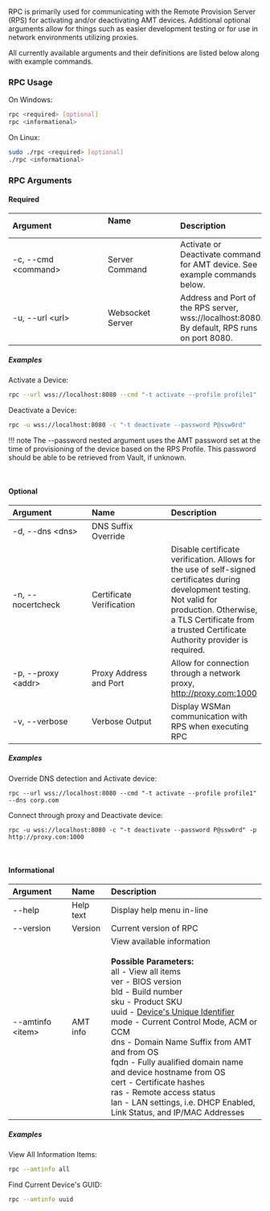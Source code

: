 
RPC is primarily used for communicating with the Remote Provision Server (RPS) for activating and/or deactivating AMT devices. Additional optional arguments allow for things such as easier development testing or for use in network environments utilizing proxies.

All currently available arguments and their definitions are listed below along with example commands. 

### RPC Usage
On Windows:
``` bash
rpc <required> [optional]
rpc <informational>
```

On Linux:
``` bash
sudo ./rpc <required> [optional]
./rpc <informational>
```

### RPC Arguments

#### Required

| Argument&emsp;&emsp;&emsp;&emsp;&emsp;&emsp; | Name &emsp;&emsp;&emsp;&emsp;&emsp;&emsp;&emsp;&emsp; | Description |
| :------------------------- | :--------------------- | :---------- |
| -c, --cmd &lt;command&gt;  | Server Command         | Activate or Deactivate command for AMT device. See example commands below. |
| -u, --url &lt;url&gt;      | Websocket Server       | Address and Port of the RPS server, wss://localhost:8080. By default, RPS runs on port 8080. |

##### Examples
Activate a Device:
``` bash
rpc --url wss://localhost:8080 --cmd "-t activate --profile profile1"
```

Deactivate a Device:
``` bash
rpc -u wss://localhost:8080 -c "-t deactivate --password P@ssw0rd"
```

!!! note
	The --password nested argument uses the AMT password set at the time of provisioning of the device based on the RPS Profile. This password should be able to be retrieved from Vault, if unknown.


<br>

#### Optional

| Argument&emsp;&emsp;&emsp;&emsp; | Name&emsp;&emsp;&emsp;&emsp;&emsp;&emsp;   | Description |
| :------------------------- | :----------------------- | :---------- |
| -d, --dns &lt;dns&gt;      | DNS Suffix Override      | |
| -n, --nocertcheck          | Certificate Verification | Disable certificate verification. Allows for the use of self-signed certificates during development testing. Not valid for production. Otherwise, a TLS Certificate from a trusted Certificate Authority provider is required. |
| -p, --proxy &lt;addr&gt;   | Proxy Address and Port   | Allow for connection through a network proxy, http://proxy.com:1000 |
| -v, --verbose              | Verbose Output           | Display WSMan communication with RPS when executing RPC |

##### Examples

Override DNS detection and Activate device:
```
rpc --url wss://localhost:8080 --cmd "-t activate --profile profile1" --dns corp.com
```

Connect through proxy and Deactivate device:
```
rpc -u wss://localhost:8080 -c "-t deactivate --password P@ssw0rd" -p http://proxy.com:1000
```


<br>

#### Informational

| Argument                   | Name                   | Description |
| :------------------------- | :--------------------- | :---------- |
| --help                     | Help text              | Display help menu in-line |
| --version                  | Version                | Current version of RPC |
| --amtinfo &lt;item&gt;     | AMT info               | View available information<br><br>**Possible Parameters:**<br>all - View all items<br>ver - BIOS version<br>bld - Build number<br>sku - Product SKU<br>uuid - [Device's Unique Identifier](../../Topics/guids.md)<br>mode - Current Control Mode, ACM or CCM<br>dns - Domain Name Suffix from AMT and from OS<br>fqdn - Fully aualified domain name and device hostname from OS<br>cert - Certificate hashes<br>ras - Remote access status<br>lan - LAN settings, i.e. DHCP Enabled, Link Status, and IP/MAC Addresses     |

##### Examples

View All Information Items:
``` bash
rpc --amtinfo all
```

Find Current Device's GUID:
``` bash
rpc --amtinfo uuid
```